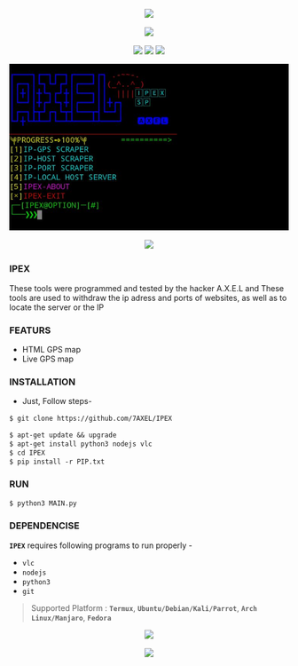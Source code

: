 <!-- IPEX -->
<p align="center">
<img src="https://img.shields.io/badge/IPEX TOOL-bg?style=for-the-badge">
<p align="center">
<img src="https://img.shields.io/badge/POWERFUL TOOL V1.0-orange?style=for-the-badge">
<p align="center">
<img src="https://img.shields.io/badge/Author-A.X.E.L-red?style=flat-square">
<img src="https://img.shields.io/badge/Open%20Source-Yes-magenta?style=flat-square">
<img src="https://img.shields.io/badge/Written%20In-BASH,PYTHON,JS-cyan?style=flat-square">
</p>
<img src="https://github.com/7AXEL/IPEX/blob/main/LOGO.jpg">
</p>

<p align="center">
<img src="https://img.shields.io/badge/   DISCLAIMER   -yellow?style=for-the-badge">

### IPEX
These tools were programmed and tested by the hacker A.X.E.L and These tools are used to withdraw the ip adress and ports of websites, as well as to locate the server or the IP
### FEATURS
- HTML GPS map
- Live GPS map
### INSTALLATION
- Just, Follow steps-
```
$ git clone https://github.com/7AXEL/IPEX
```
```
$ apt-get update && upgrade
$ apt-get install python3 nodejs vlc
$ cd IPEX
$ pip install -r PIP.txt
```
### RUN
```
$ python3 MAIN.py
```
### DEPENDENCISE

**`IPEX`** requires following programs to run properly - 
- `vlc`
- `nodejs`
- `python3`
- `git`
> Supported Platform : **`Termux`**, **`Ubuntu/Debian/Kali/Parrot`**, **`Arch Linux/Manjaro`**, **`Fedora`**
<p align="center">
<img src="https://img.shields.io/badge/OTHERS TOOLS-COMINGSON-magenta?style=flat-square">
<p align="center">
<img src="https://img.shields.io/badge/A.X.E.L-brown?style=flat-square">
